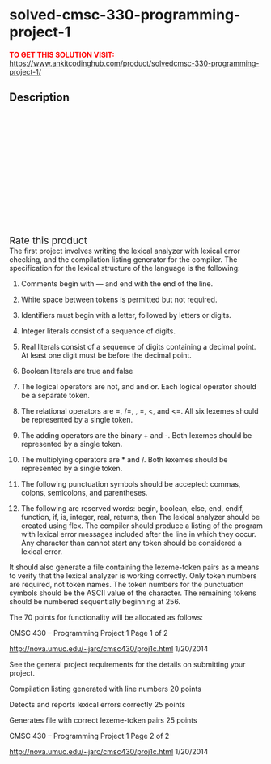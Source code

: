 # solved-cmsc-330-programming-project-1



**<span style='color:red'>TO GET THIS SOLUTION VISIT:</span>** https://www.ankitcodinghub.com/product/solvedcmsc-330-programming-project-1/

<h2>Description</h2>



<div class="kk-star-ratings kksr-auto kksr-align-center kksr-valign-top" data-payload="{&quot;align&quot;:&quot;center&quot;,&quot;id&quot;:&quot;3028&quot;,&quot;slug&quot;:&quot;default&quot;,&quot;valign&quot;:&quot;top&quot;,&quot;ignore&quot;:&quot;&quot;,&quot;reference&quot;:&quot;auto&quot;,&quot;class&quot;:&quot;&quot;,&quot;count&quot;:&quot;0&quot;,&quot;legendonly&quot;:&quot;&quot;,&quot;readonly&quot;:&quot;&quot;,&quot;score&quot;:&quot;0&quot;,&quot;starsonly&quot;:&quot;&quot;,&quot;best&quot;:&quot;5&quot;,&quot;gap&quot;:&quot;4&quot;,&quot;greet&quot;:&quot;Rate this product&quot;,&quot;legend&quot;:&quot;0\/5 - (0 votes)&quot;,&quot;size&quot;:&quot;24&quot;,&quot;title&quot;:&quot;SOLVED:cmsc 330 Programming Project 1&quot;,&quot;width&quot;:&quot;0&quot;,&quot;_legend&quot;:&quot;{score}\/{best} - ({count} {votes})&quot;,&quot;font_factor&quot;:&quot;1.25&quot;}">
            
<div class="kksr-stars">
    
<div class="kksr-stars-inactive">
            <div class="kksr-star" data-star="1" style="padding-right: 4px">
            

<div class="kksr-icon" style="width: 24px; height: 24px;"></div>
        </div>
            <div class="kksr-star" data-star="2" style="padding-right: 4px">
            

<div class="kksr-icon" style="width: 24px; height: 24px;"></div>
        </div>
            <div class="kksr-star" data-star="3" style="padding-right: 4px">
            

<div class="kksr-icon" style="width: 24px; height: 24px;"></div>
        </div>
            <div class="kksr-star" data-star="4" style="padding-right: 4px">
            

<div class="kksr-icon" style="width: 24px; height: 24px;"></div>
        </div>
            <div class="kksr-star" data-star="5" style="padding-right: 4px">
            

<div class="kksr-icon" style="width: 24px; height: 24px;"></div>
        </div>
    </div>
    
<div class="kksr-stars-active" style="width: 0px;">
            <div class="kksr-star" style="padding-right: 4px">
            

<div class="kksr-icon" style="width: 24px; height: 24px;"></div>
        </div>
            <div class="kksr-star" style="padding-right: 4px">
            

<div class="kksr-icon" style="width: 24px; height: 24px;"></div>
        </div>
            <div class="kksr-star" style="padding-right: 4px">
            

<div class="kksr-icon" style="width: 24px; height: 24px;"></div>
        </div>
            <div class="kksr-star" style="padding-right: 4px">
            

<div class="kksr-icon" style="width: 24px; height: 24px;"></div>
        </div>
            <div class="kksr-star" style="padding-right: 4px">
            

<div class="kksr-icon" style="width: 24px; height: 24px;"></div>
        </div>
    </div>
</div>
                

<div class="kksr-legend" style="font-size: 19.2px;">
            <span class="kksr-muted">Rate this product</span>
    </div>
    </div>
The first project involves writing the lexical analyzer with lexical error checking, and the compilation listing generator for the compiler. The specification for the lexical structure of the language is the following:

1. Comments begin with — and end with the end of the line.

2. White space between tokens is permitted but not required.

3. Identifiers must begin with a letter, followed by letters or digits.

4. Integer literals consist of a sequence of digits.

5. Real literals consist of a sequence of digits containing a decimal point. At least one digit must be before the decimal point.

6. Boolean literals are true and false

7. The logical operators are not, and and or. Each logical operator should be a separate token.

8. The relational operators are =, /=, , =, &lt;, and &lt;=. All six lexemes should be represented by a single token.

9. The adding operators are the binary + and -. Both lexemes should be represented by a single token.

10. The multiplying operators are * and /. Both lexemes should be represented by a single token.

11. The following punctuation symbols should be accepted: commas, colons, semicolons, and parentheses.

12. The following are reserved words: begin, boolean, else, end, endif, function, if, is, integer, real, returns, then The lexical analyzer should be created using flex. The compiler should produce a listing of the program with lexical error messages included after the line in which they occur. Any character than cannot start any token should be considered a lexical error.

It should also generate a file containing the lexeme-token pairs as a means to verify that the lexical analyzer is working correctly. Only token numbers are required, not token names. The token numbers for the punctuation symbols should be the ASCII value of the character. The remaining tokens should be numbered sequentially beginning at 256.

The 70 points for functionality will be allocated as follows:

CMSC 430 – Programming Project 1 Page 1 of 2

http://nova.umuc.edu/~jarc/cmsc430/proj1c.html 1/20/2014

See the general project requirements for the details on submitting your project.

Compilation listing generated with line numbers 20 points

Detects and reports lexical errors correctly 25 points

Generates file with correct lexeme-token pairs 25 points

CMSC 430 – Programming Project 1 Page 2 of 2

http://nova.umuc.edu/~jarc/cmsc430/proj1c.html 1/20/2014
